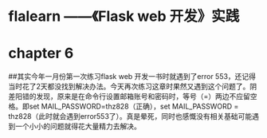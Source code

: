 # flalearn ——《Flask web 开发》实践

# chapter 6

##其实今年一月份第一次练习flask web 开发一书时就遇到了error 553，还记得当时花了2天都没找到解决办法。今天再次练习这章时果然又遇到这个问题了。阴差阳错的发现，原来是在命令行设置邮箱账号和密码时，等号（=）两边不应留空格。即set MAIL_PASSWORD=thz828（正确），set MAIL_PASSWORD = thz828（此时就会遇到error553了）。真是晕死，同时也感慨没有相关基础可能遇到一个小小的问题就得花大量精力去解决。

